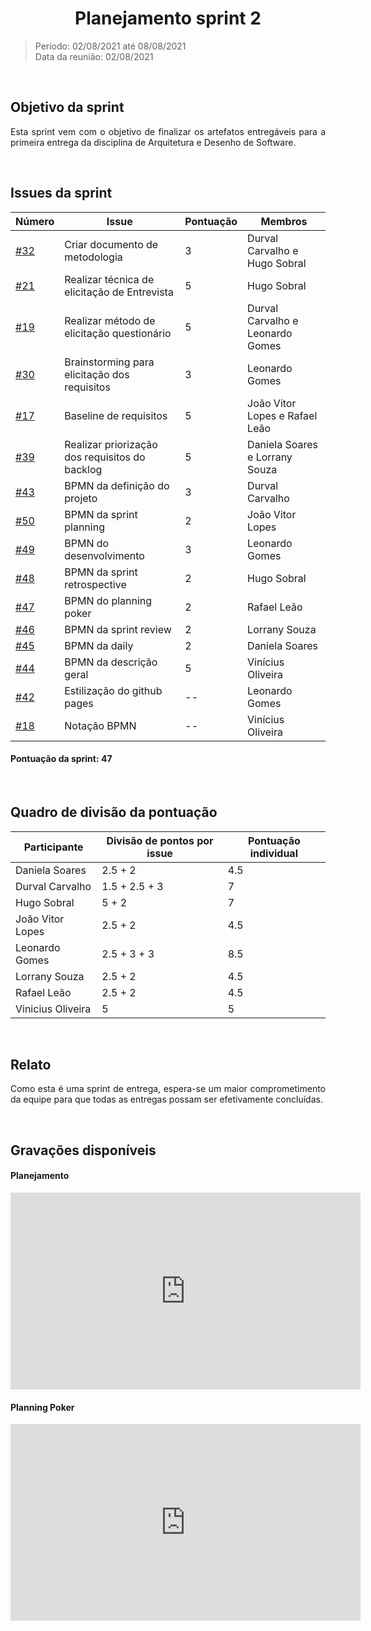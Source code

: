 # <center> Planejamento sprint 2
> Período: 02/08/2021 até 08/08/2021  
> Data da reunião: 02/08/2021

<br/>

<div align="justify">

## Objetivo da sprint
Esta sprint vem com o objetivo de finalizar os artefatos entregáveis para a primeira entrega da disciplina de Arquitetura e Desenho de Software.

<br/>

## Issues da sprint
| Número | Issue | Pontuação | Membros |
| -- | -- | -- | -- |
| [#32](https://github.com/UnBArqDsw2021-1/2021.1_G01_Animalesco_docs/issues/32) | Criar documento de metodologia | 3 | Durval Carvalho e Hugo Sobral |
| [#21](https://github.com/UnBArqDsw2021-1/2021.1_G01_Animalesco_docs/issues/21) | Realizar técnica de elicitação de Entrevista | 5 | Hugo Sobral |
| [#19](https://github.com/UnBArqDsw2021-1/2021.1_G01_Animalesco_docs/issues/19) | Realizar método de elicitação questionário | 5 | Durval Carvalho e Leonardo Gomes |
| [#30](https://github.com/UnBArqDsw2021-1/2021.1_G01_Animalesco_docs/issues/30) | Brainstorming para elicitação dos requisitos | 3 | Leonardo Gomes |
| [#17](https://github.com/UnBArqDsw2021-1/2021.1_G01_Animalesco_docs/issues/17) | Baseline de requisitos | 5 | João Vitor Lopes e Rafael Leão |
| [#39](https://github.com/UnBArqDsw2021-1/2021.1_G01_Animalesco_docs/issues/39) | Realizar priorização dos requisitos do backlog | 5 | Daniela Soares e Lorrany Souza |
| [#43](https://github.com/UnBArqDsw2021-1/2021.1_G01_Animalesco_docs/issues/43) | BPMN da definição do projeto | 3 | Durval Carvalho |
| [#50](https://github.com/UnBArqDsw2021-1/2021.1_G01_Animalesco_docs/issues/50) | BPMN da sprint planning | 2 | João Vitor Lopes |
| [#49](https://github.com/UnBArqDsw2021-1/2021.1_G01_Animalesco_docs/issues/49) | BPMN do desenvolvimento | 3 | Leonardo Gomes |
| [#48](https://github.com/UnBArqDsw2021-1/2021.1_G01_Animalesco_docs/issues/48) | BPMN da sprint retrospective | 2 | Hugo Sobral |
| [#47](https://github.com/UnBArqDsw2021-1/2021.1_G01_Animalesco_docs/issues/47) | BPMN do planning poker | 2 | Rafael Leão |
| [#46](https://github.com/UnBArqDsw2021-1/2021.1_G01_Animalesco_docs/issues/46) | BPMN da sprint review | 2 | Lorrany Souza |
| [#45](https://github.com/UnBArqDsw2021-1/2021.1_G01_Animalesco_docs/issues/45) | BPMN da daily | 2 | Daniela Soares |
| [#44](https://github.com/UnBArqDsw2021-1/2021.1_G01_Animalesco_docs/issues/44) | BPMN da descrição geral | 5 | Vinícius Oliveira |
| [#42](https://github.com/UnBArqDsw2021-1/2021.1_G01_Animalesco_docs/issues/42) | Estilização do github pages | -- | Leonardo Gomes |
| [#18](https://github.com/UnBArqDsw2021-1/2021.1_G01_Animalesco_docs/issues/18) | Notação BPMN | -- | Vinícius Oliveira |




#### Pontuação da sprint: 47

<br/>

## Quadro de divisão da pontuação

| Participante | Divisão de pontos por issue | Pontuação individual |
| -- | -- | -- |
| Daniela Soares    | 2.5 + 2 | 4.5 |
| Durval Carvalho   | 1.5 + 2.5 + 3 | 7 |
| Hugo Sobral       | 5 + 2 | 7 |
| João Vitor Lopes  | 2.5 + 2 | 4.5 |
| Leonardo Gomes    | 2.5 + 3 + 3 | 8.5 |
| Lorrany Souza     | 2.5 + 2 | 4.5 |
| Rafael Leão       | 2.5 + 2 | 4.5 |
| Vinicius Oliveira | 5 | 5 |


<br/>

## Relato

Como esta é uma sprint de entrega, espera-se um maior comprometimento da equipe para que todas as entregas possam ser efetivamente concluídas.

<br/>

## Gravações disponíveis
#### Planejamento
<iframe width="560" height="315" src="https://www.youtube.com/embed/j_KPKIiCPYM" title="YouTube video player" frameborder="0" allow="accelerometer; autoplay; clipboard-write; encrypted-media; gyroscope; picture-in-picture" allowfullscreen></iframe>

#### Planning Poker
<iframe width="560" height="315" src="https://www.youtube.com/embed/33iTfcGedQ8" title="YouTube video player" frameborder="0" allow="accelerometer; autoplay; clipboard-write; encrypted-media; gyroscope; picture-in-picture" allowfullscreen></iframe>

</div>